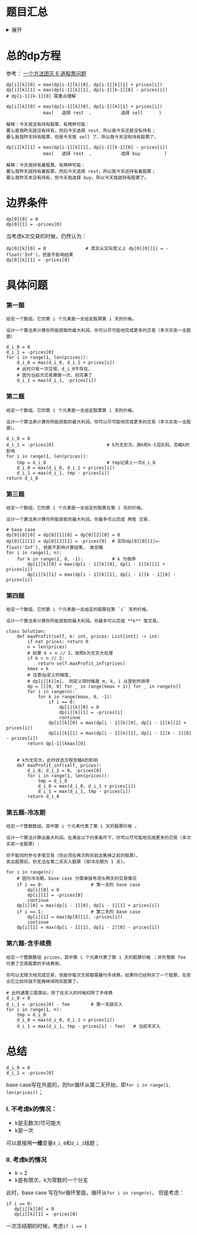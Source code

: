 # 题目汇总
<details>
<summary>展开</summary>

- [121.买卖股票的最佳时机](https://leetcode-cn.com/problems/best-time-to-buy-and-sell-stock/)
- [122.买卖股票的最佳时机 II](https://leetcode-cn.com/problems/best-time-to-buy-and-sell-stock-ii/)
- [123.买卖股票的最佳时机 III](https://leetcode-cn.com/problems/best-time-to-buy-and-sell-stock-iii/)
- [188.买卖股票的最佳时机 IV](https://leetcode-cn.com/problems/best-time-to-buy-and-sell-stock-iv/)
- [741.买卖股票的最佳时机含手续费](https://leetcode-cn.com/problems/best-time-to-buy-and-sell-stock-with-transaction-fee/)
- [309.最佳买卖股票时机含冷冻期](https://leetcode-cn.com/problems/best-time-to-buy-and-sell-stock-with-cooldown/)

</details>


# 总的dp方程

参考： [一个方法团灭 6 道股票问题](https://leetcode-cn.com/problems/best-time-to-buy-and-sell-stock-with-cooldown/solution/yi-ge-fang-fa-tuan-mie-6-dao-gu-piao-wen-ti-by-lab/)

```python3
dp[i][k][0] = max(dp[i-1][k][0], dp[i-1][k][1] + prices[i])
dp[i][k][1] = max(dp[i-1][k][1], dp[i-1][k-1][0] - prices[i])
# dp[i-1][k-1][0] 需重点理解
```

```shell
dp[i][k][0] = max(dp[i-1][k][0], dp[i-1][k][1] + prices[i])
              max(   选择 rest  ,           选择 sell      )

解释：今天我没有持有股票，有两种可能：
要么是我昨天就没有持有，然后今天选择 rest，所以我今天还是没有持有；
要么是我昨天持有股票，但是今天我 sell 了，所以我今天没有持有股票了。

dp[i][k][1] = max(dp[i-1][k][1], dp[i-1][k-1][0] - prices[i])
              max(   选择 rest  ,           选择 buy         )

解释：今天我持有着股票，有两种可能：
要么我昨天就持有着股票，然后今天选择 rest，所以我今天还持有着股票；
要么我昨天本没有持有，但今天我选择 buy，所以今天我就持有股票了。
```
# 边界条件
```python3
dp[0][0] = 0
dp[0][1] = -prices[0]
```

当考虑k次交易的时候，仍然认为：

```python3
dp[0][k][0] = 0               # 其实从实际意义上 dp[0][0][1] = -float('Inf')，但是不影响结果
dp[0][k][1] = -prices[0]
```

# 具体问题
### 第一题
```shell
给定一个数组，它的第 i 个元素是一支给定股票第 i 天的价格。

设计一个算法来计算你所能获取的最大利润。你可以尽可能地完成更多的交易（多次买卖一支股票）
```

```python3
d_i_0 = 0
d_i_1 = -prices[0]
for i in range(1, len(prices)):
    d_i_0 = max(d_i_0, d_i_1 + prices[i])
    # 此时只有一次交易，d_i_0不存在，
    # 因为当前次交易算做一次，则完事了
    d_i_1 = max(d_i_1, -prices[i])
```

### 第二题
```shell
给定一个数组，它的第 i 个元素是一支给定股票第 i 天的价格。

设计一个算法来计算你所能获取的最大利润。你可以尽可能地完成更多的交易（多次买卖一支股票）。
```

```python3
d_i_0 = 0
d_i_1 = -prices[0]                    # k为无穷次，故k和k-1没区别，忽略k的影响
for i in range(1, len(prices)):
    tmp = d_i_0                       # tmp记录上一次d_i_0
    d_i_0 = max(d_i_0, d_i_1 + prices[i])
    d_i_1 = max(d_i_1, tmp - prices[i])
return d_i_0
```

### 第三题
```shell
给定一个数组，它的第 i 个元素是一支给定的股票在第 i 天的价格。

设计一个算法来计算你所能获取的最大利润。你最多可以完成 两笔 交易.
```

```python3
# base case
dp[0][0][0] = dp[0][1][0] = dp[0][2][0] = 0
dp[0][1][1] = dp[0][2][1] = -prices[0]  # 实际dp[0][0][1]=-float('Inf'), 但是不影响计算结果， 故忽略
for i in range(1, n):
    for k in range(2, 0, -1):           # k 为倒序
        dp[i][k][0] = max(dp[i - 1][k][0], dp[i - 1][k][1] + prices[i])
        dp[i][k][1] = max(dp[i - 1][k][1], dp[i - 1][k - 1][0] - prices[i])
```

### 第四题
```shell
给定一个数组，它的第 i 个元素是一支给定的股票在第 `i` 天的价格。

设计一个算法来计算你所能获取的最大利润。你最多可以完成 **k** 笔交易。
```

```python3
class Solution:
    def maxProfit(self, k: int, prices: List[int]) -> int:
        if not prices: return 0
        n = len(prices)
        # 如果 k > n // 2，按照k为无穷大处理
        if k > n // 2:
            return self.maxProfit_inf(prices)
        kmax = k
        # 注意dp定义的维度,
        # dp[i][k][m]， 则定义得时候是 m, k, i 从里到外排序
        dp = [[[0, 0] for _ in range(kmax + 1)] for _ in range(n)]
        for i in range(n):
            for k in range(kmax, 0, -1):
                if i == 0:
                    dp[i][k][0] = 0
                    dp[i][k][1] = -prices[i]
                    continue
                dp[i][k][0] = max(dp[i - 1][k][0], dp[i - 1][k][1] + prices[i])
                dp[i][k][1] = max(dp[i - 1][k][1], dp[i - 1][k - 1][0] - prices[i])
        return dp[-1][kmax][0]

    
    # k为无穷大，此时状态方程忽略k的影响
    def maxProfit_inf(self, prices):
        d_i_0, d_i_1 = 0, -prices[0]
        for i in range(1, len(prices)):
            tmp = d_i_0
            d_i_0 = max(d_i_0, d_i_1 + prices[i])
            d_i_1 = max(d_i_1, tmp - prices[i])
        return d_i_0
```

### 第五题-冷冻期
```shell
给定一个整数数组，其中第 i 个元素代表了第 i 天的股票价格 。​

设计一个算法计算出最大利润。在满足以下约束条件下，你可以尽可能地完成更多的交易（多次买卖一支股票）:

你不能同时参与多笔交易（你必须在再次购买前出售掉之前的股票）。
卖出股票后，你无法在第二天买入股票 (即冷冻期为 1 天)。
```

```python3
for i in range(n):
    # 因为冷冻期，base case 分需单独考虑头两天的交易情况
    if i == 0:                  # 第一天的 base case
        dp[i][0] = 0
        dp[i][1] = -prices[0]
        continue
    dp[i][0] = max(dp[i - 1][0], dp[i - 1][1] + prices[i])
    if i == 1:                  # 第二天的 base case
        dp[i][1] = max(dp[0][1], -prices[i])
        continue
    dp[i][1] = max(dp[i - 1][1], dp[i - 2][0] - prices[i])
```

### 第六题-含手续费
```shell
给定一个整数数组 prices，其中第 i 个元素代表了第 i 天的股票价格 ；非负整数 fee 代表了交易股票的手续费用。

你可以无限次地完成交易，但是你每次交易都需要付手续费。如果你已经购买了一个股票，在卖出它之前你就不能再继续购买股票了。
```

```python3
# 此时通第三题类似，除了在买入的时候扣除了手续费
d_i_0 = 0
d_i_1 = -prices[0] - fee        # 第一天就买入
for i in range(1, n):
    tmp = d_i_0
    d_i_0 = max(d_i_0, d_i_1 + prices[i])
    d_i_1 = max(d_i_1, tmp - prices[i] - fee)   # 当前天买入
```

# 总结
```python3
d_i_0 = 0
d_i_1 = -prices[0]
``` 

base case写在外面的，则for循环从第二天开始，即`for i in range(1, len(prices))`；

### I. 不考虑k的情况：
- k是无数次/尽可能大
- k是一次

可以直接用**一维**变量`d_i_0`和`d_i_1`结题；

### II. 考虑k的情况
- k = 2
- k是有限次，k为常数的一个分支

此时，base case 写在for循环里面，循环从`for i in range(n)`， 但是考虑：

```python3
if i == 0:
   dp[i][k][0] = 0
   dp[i][k][1] = -prices[0]
```

一次冻结期的时候，考虑`if i == 1`
